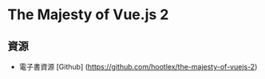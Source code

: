 # The Majesty of Vue.js 2 #

## 資源 ##
* 電子書資源 [Github] (https://github.com/hootlex/the-majesty-of-vuejs-2)
